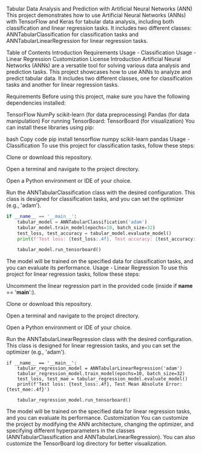 Tabular Data Analysis and Prediction with Artificial Neural Networks (ANN)
This project demonstrates how to use Artificial Neural Networks (ANNs) with TensorFlow and Keras for tabular data analysis, including both classification and linear regression tasks. It includes two different classes: ANNTabularClassification for classification tasks and ANNTabularLinearRegression for linear regression tasks.

Table of Contents
Introduction
Requirements
Usage - Classification
Usage - Linear Regression
Customization
License
Introduction
Artificial Neural Networks (ANNs) are a versatile tool for solving various data analysis and prediction tasks. This project showcases how to use ANNs to analyze and predict tabular data. It includes two different classes, one for classification tasks and another for linear regression tasks.

Requirements
Before using this project, make sure you have the following dependencies installed:

TensorFlow
NumPy
scikit-learn (for data preprocessing)
Pandas (for data manipulation)
For running TensorBoard:
TensorBoard (for visualization)
You can install these libraries using pip:

bash
Copy code
pip install tensorflow numpy scikit-learn pandas
Usage - Classification
To use this project for classification tasks, follow these steps:

Clone or download this repository.

Open a terminal and navigate to the project directory.

Open a Python environment or IDE of your choice.

Run the ANNTabularClassification class with the desired configuration. This class is designed for classification tasks, and you can set the optimizer (e.g., 'adam').

```python
if __name__ == '__main__':
    tabular_model = ANNTabularClassification('adam')
    tabular_model.train_model(epochs=10, batch_size=32)
    test_loss, test_accuracy = tabular_model.evaluate_model()
    print(f'Test loss: {test_loss:.4f}, Test accuracy: {test_accuracy:.4f}')

    tabular_model.run_tensorboard()

```
The model will be trained on the specified data for classification tasks, and you can evaluate its performance.
Usage - Linear Regression
To use this project for linear regression tasks, follow these steps:

Uncomment the linear regression part in the provided code (inside if __name__ == '__main__':).

Clone or download this repository.

Open a terminal and navigate to the project directory.

Open a Python environment or IDE of your choice.

Run the ANNTabularLinearRegression class with the desired configuration. This class is designed for linear regression tasks, and you can set the optimizer (e.g., 'adam').

```
if __name__ == '__main__':
    tabular_regression_model = ANNTabularLinearRegression('adam')
    tabular_regression_model.train_model(epochs=10, batch_size=32)
    test_loss, test_mae = tabular_regression_model.evaluate_model()
    print(f'Test loss: {test_loss:.4f}, Test Mean Absolute Error: {test_mae:.4f}')

    tabular_regression_model.run_tensorboard()

```
The model will be trained on the specified data for linear regression tasks, and you can evaluate its performance.
Customization
You can customize the project by modifying the ANN architecture, changing the optimizer, and specifying different hyperparameters in the classes (ANNTabularClassification and ANNTabularLinearRegression). You can also customize the TensorBoard log directory for better visualization.